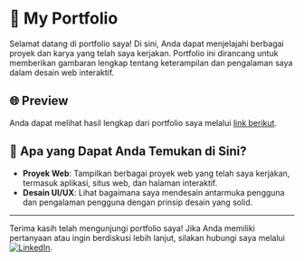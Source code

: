 # 🌟 My Portfolio

Selamat datang di portfolio saya! Di sini, Anda dapat menjelajahi berbagai proyek dan karya yang telah saya kerjakan. Portfolio ini dirancang untuk memberikan gambaran lengkap tentang keterampilan dan pengalaman saya dalam desain web interaktif.

## 🌐 Preview

Anda dapat melihat hasil lengkap dari portfolio saya melalui [link berikut](https://alfian742.github.io/portfolio/).

## 📁 Apa yang Dapat Anda Temukan di Sini?

- **Proyek Web**: Tampilkan berbagai proyek web yang telah saya kerjakan, termasuk aplikasi, situs web, dan halaman interaktif.
- **Desain UI/UX**: Lihat bagaimana saya mendesain antarmuka pengguna dan pengalaman pengguna dengan prinsip desain yang solid.

---

Terima kasih telah mengunjungi portfolio saya! Jika Anda memiliki pertanyaan atau ingin berdiskusi lebih lanjut, silakan hubungi saya melalui [![LinkedIn](https://upload.wikimedia.org/wikipedia/commons/c/ca/LinkedIn_logo_initials.png)](https://www.linkedin.com/in/alfian742).
